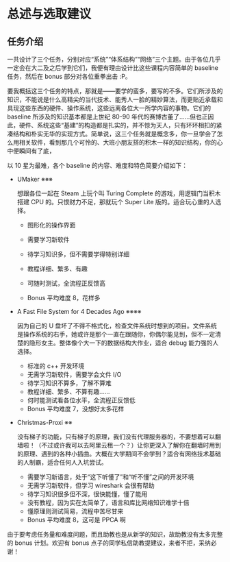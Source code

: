 # 总述与选取建议

## 任务介绍

一共设计了三个任务，分别对应“系统”“体系结构”“网络”三个主题。由于各位几乎一定会在大二及之后学到它们，我便有理由设计比这些课程内容简单的 baseline 任务，然后在 bonus 部分对各位重拳出击 :P。

要我概括这三个任务的特点，那就是——要学的蛮多，要写的不多。它们所涉及的知识，不能说是什么高精尖的当代技术、能秀人一脸的精妙算法，而更贴近承载和具现这些东西的硬件、操作系统，这些远离各位大一所学内容的事物。它们的 baseline 所涉及的知识基本都是上世纪 80-90 年代的赛博古董了……但也正因此，硬件、系统这些“基建”的构造都是扎实的，并不惊为天人，只有环环相扣的紧凑结构和朴实无华的实现方式。简单说，这三个任务就是概念多，你一旦学会了怎么用相关软件，看到那几个可怜的、大班小朋友搭的积木一样的知识结构，你的心中便瞬间有了底，

以 10 星为最难，各个 baseline 的内容、难度和特色简要介绍如下：

- UMaker ※※※

  想跟各位一起在 Steam 上玩个叫 Turing Complete 的游戏，用逻辑门当积木搭建 CPU 的。只恨财力不足，那就玩个 Super Lite 版的。适合玩心重的人选择。

  - 图形化的操作界面

  - 需要学习新软件
  - 待学习知识多，但不需要学得特别详细
  - 教程详细、繁多、有趣
  - 可随时测试，全流程正反馈高
  - Bonus 平均难度 8，花样多

- A Fast File System for 4 Decades Ago ※※※※

  因为自己的 U 盘坏了不得不格式化，检查文件系统时想到的项目。文件系统是操作系统的右手，她或许是那个一直在跟随你，你偶尔能见到，但不一定清楚的隐形女主。整体像个大一下的数据结构大作业，适合 debug 能力强的人选择。

  - 标准的 c++ 开发环境
  - 无需学习新软件，需要学会文件 I/O
  - 待学习知识不算多，了解不算难
  - 教程详细、繁多、不算有趣……
  - 何时能测试看各位水平，全流程正反馈低
  - Bonus 平均难度 7，没想好太多花样

- Christmas-Proxi ※※

  没有梯子的功能，只有梯子的原理，我们没有代理服务器的，不要想着可以翻墙啦！（不过或许我可以去阿里云租一个？）让你更深入了解你在翻墙时用到的原理、遇到的各种小插曲。大概在大学期间不会学到？适合有网络技术基础的人制霸，适合任何人入坑尝试。
  
  - 需要学习新语言，处于“这下听懂了”和“听不懂”之间的开发环境
  - 无需学习新软件，但学习 wireshark 会很有帮助
  - 待学习知识很多但不深，很快能懂，懂了能用
  - 没有教程，因为实在太简单了，语言和库比网络知识难学十倍
  - 懂原理则测试简易，流程中苦尽甘来
  - Bonus 平均难度 8，这可是 PPCA 啊

由于要考虑任务量和难度问题，而且助教也是从新学的知识，故助教没有太多完整的 bonus 计划。欢迎有 bonus 点子的同学私信助教提建议，来者不拒，采纳必谢！

